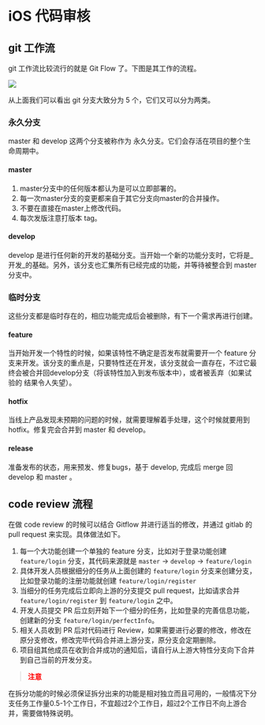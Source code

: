 # iOS 代码审核
## git 工作流
git 工作流比较流行的就是 Git Flow 了。下图是其工作的流程。

![](./gitflow.png)

从上面我们可以看出 git 分支大致分为 5 个，它们又可以分为两类。

### 永久分支

master 和 develop 这两个分支被称作为 永久分支。它们会存活在项目的整个生命周期中。
#### master

1. master分支中的任何版本都认为是可以立即部署的。
2. 每一次master分支的变更都来自于其它分支向master的合并操作。 
3. 不要在直接在master上修改代码。
4. 每次发版注意打版本 tag。

#### develop
develop 是进行任何新的开发的基础分支。当开始一个新的功能分支时，它将是_开发_的基础。另外，该分支也汇集所有已经完成的功能，并等待被整合到 master 分支中。
### 临时分支
这些分支都是临时存在的，相应功能完成后会被删除，有下一个需求再进行创建。
#### feature
当开始开发一个特性的时候，如果该特性不确定是否发布就需要开一个 feature 分支来开发。该分支的重点是，只要特性还在开发，该分支就会一直存在，不过它最终会被合并回develop分支（将该特性加入到发布版本中），或者被丢弃（如果试验的 结果令人失望）。

#### hotfix
当线上产品发现未预期的问题的时候，就需要理解着手处理，这个时候就要用到 hotfix。修复完会合并到 master 和 develop。

#### release
准备发布的状态，用来预发、修复bugs，基于 develop, 完成后 merge 回 develop 和 master 。

## code review 流程
在做 code review 的时候可以结合 Gitflow 并进行适当的修改，并通过 gitlab 的 pull request 来实现。具体做法如下。

1. 每一个大功能创建一个单独的 feature 分支，比如对于登录功能创建 `feature/login` 分支，其代码来源就是 `master` -> `develop` -> `feature/login`
2. 具体开发人员根据细分的任务从上面创建的 `feature/login` 分支来创建分支，比如登录功能的注册功能就创建 `feature/login/register` 
3. 当细分的任务完成后立即向上游的分支提交 pull request，比如请求合并 `feature/login/register` 到 `feature/login` 之中。
4. 开发人员提交 PR 后立刻开始下一个细分的任务，比如登录的完善信息功能，创建新的分支 `feature/login/perfectInfo`。
5. 相关人员收到 PR 后对代码进行 Review，如果需要进行必要的修改，修改在原分支修改，修改完毕代码合并进上游分支，原分支会定期删除。
6. 项目组其他成员在收到合并成功的通知后，请自行从上游大特性分支向下合并到自己当前的开发分支。

> <font color='red'>**注意**</font>
> 
在拆分功能的时候必须保证拆分出来的功能是相对独立而且可用的，一般情况下分支任务工作量0.5-1个工作日，不宜超过2个工作日，超过2个工作日不向上游合并，需要做特殊说明。

